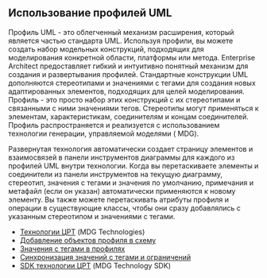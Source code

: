 ## Использование профилей UML
Профиль UML - это облегченный механизм расширения, который является частью стандарта UML. Используя профили, вы можете создать набор модельных конструкций, подходящих для моделирования конкретной области, платформы или метода. Enterprise Architect предоставляет гибкий и интуитивно понятный механизм для создания и развертывания профилей. Стандартные конструкции UML дополняются стереотипами и значениями с тегами для создания новых адаптированных элементов, подходящих для целей моделирования. Профиль - это просто набор этих конструкций с их стереотипами и связанными с ними значениями тегов. Стереотипы могут применяться к элементам, характеристикам, соединителям и концам соединителей. Профиль распространяется и реализуется с использованием технологии генерации, управляемой моделями ( MDG).

Развернутая технология автоматически создает страницу элементов и взаимосвязей в панели инструментов диаграммы для каждого из профилей UML внутри технологии. Когда вы перетаскиваете элементы и соединители из панели инструментов на текущую диаграмму, стереотип, значения с тегами и значения по умолчанию, примечания и метафайл (если он указан) автоматически применяются к новому элементу. Вы также можете перетаскивать атрибуты профиля и операции в существующие классы, чтобы они сразу добавлялись с указанным стереотипом и значениями с тегами.

* [Технологии ЦРТ](https://sparxsystems.com/enterprise_architect_user_guide/15.1/modeling/mdg_technologies.html) (MDG Technologies)
* [Добавление объектов профиля в схему](https://sparxsystems.com/enterprise_architect_user_guide/15.1/model_domains/addprofileconnectortodiagr.html)
* [Значения с тегами в профилях](https://sparxsystems.com/enterprise_architect_user_guide/15.1/model_domains/taggedvaluesinprofiles.html)
* [Синхронизация значений с тегами и ограничений](https://sparxsystems.com/enterprise_architect_user_guide/15.1/model_domains/synchronizetagsandconstrain.html)
* [SDK технологии ЦРТ](https://sparxsystems.com/enterprise_architect_user_guide/15.1/modeling/introduction_2.html) (MDG Technology SDK)
